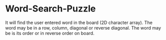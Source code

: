 # Word-Search-Puzzle
 It will find the user entered word in the board (2D character array). The word may be in a row, column, diagonal or reverse diagonal. The word may be is its order or in reverse order on board.
